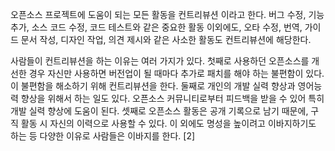 오픈소스 프로젝트에 도움이 되는 모든 활동을 컨트리뷰션 이라고 한다. 버그 수정, 기능 추가, 소스 코드 수정, 코드 테스트와 같은 중요한 활동 이외에도, 오타 수정, 번역, 가이드 문서 작성, 디자인 작업, 의견 제시와 같은 사소한 활동도 컨트리뷰션에 해당한다.

사람들이 컨트리뷰션을 하는 이유는 여러 가지가 있다. 첫째로 사용하던 오픈소스를 개선한 경우 자신만 사용하면 버전업이 될 때마다 추가로 패치를 해야 하는 불편함이 있다. 이 불편함을 해소하기 위해 컨트리뷰션을 한다. 둘째로 개인의 개발 실력 향상과 영어능력 향상을 위해서 하는 일도 있다. 오픈소스 커뮤니티로부터 피드백을 받을 수 있어 특히 개발 실력 향상에 도움이 된다. 셋째로 오픈소스 활동은 공개 기록으로 남기 때문에, 구직 활동 시 자신의 이력으로 사용할 수 있다. 이 외에도 명성을 높이려고 이바지하기도 하는 등 다양한 이유로 사람들은 이바지를 한다. [2]
